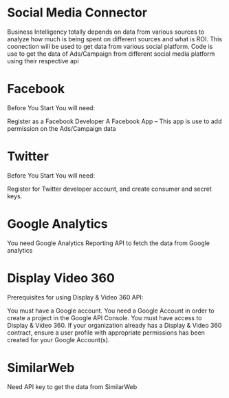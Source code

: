 # Social Media Connector
Business Intelligency totally depends on data from various sources to analyze how much is being spent on different sources and what is ROI. This coonection will be used to get data from various social platform. Code is use to get the data of Ads/Campaign from different social media platform using their respective api

# Facebook
Before You Start
You will need:

Register as a Facebook Developer
A Facebook App – This app is use to add permission on the Ads/Campaign data

# Twitter
Before You Start
You will need:

Register for Twitter developer account, and create consumer and secret keys.

# Google Analytics
You need Google Analytics Reporting API to fetch the data from Google analytics

# Display Video 360
Prerequisites for using Display & Video 360 API:

You must have a Google account. You need a Google Account in order to create a project in the Google API Console. 
You must have access to Display & Video 360. If your organization already has a Display & Video 360 contract, ensure a user profile with appropriate permissions has been created for your Google Account(s).

# SimilarWeb
Need API key to get the data from SimilarWeb
